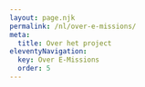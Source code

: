 ```yaml
---
layout: page.njk
permalink: /nl/over-e-missions/
meta:
  title: Over het project
eleventyNavigation:
  key: Over E-Missions
  order: 5
---
```

